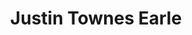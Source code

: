 ---
title: "Justin Townes Earle"
summary: "American singer and songwriter, born January 4, 1982 in Nashville, Tennessee, USA. He was the son of and passed away on August 20, 2020."
image: "justin-townes-earle.jpg"
apple_music_artist_url: "https://music.apple.com/gb/artist/justin-townes-earle/216060599"
wikipedia_url: "none"
---